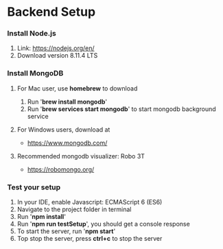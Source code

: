 # Backend Setup
### Install Node.js
1. Link: https://nodejs.org/en/
1. Download version 8.11.4 LTS 

### Install MongoDB
1. For Mac user, use **homebrew** to download 
    1. Run '**brew install mongodb**'
    1. Run '**brew services start mongodb**' to start mongodb background service
        
1. For Windows users, download at 
    * https://www.mongodb.com/
    
1. Recommended mongodb visualizer: Robo 3T
    * https://robomongo.org/

### Test your setup
1. In your IDE, enable Javascript: ECMAScript 6 (ES6)
1. Navigate to the project folder in terminal
1. Run '**npm install**'
1. Run '**npm run testSetup**', you should get a console response
1. To start the server, run '**npm start**'
1. Top stop the server, press **ctrl+c** to stop the server